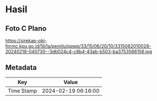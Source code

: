 # Hasil

## Foto C Plano

https://sirekap-obj-formc.kpu.go.id/5b1a/pemilu/ppwp/33/15/06/20/10/3315062010028-20240218-040730--3db024c4-c8b4-43ab-b503-ba3753586156.jpg


## Metadata

| Key        | Value               |
| ---------- | ------------------- |
| Time Stamp | 2024-02-19 06:16:00 |



